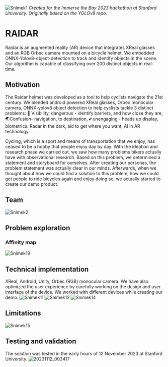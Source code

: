 ![Snímek1](https://github.com/CharlesXu1124/ONNX-YOLOv8-Object-Detection/assets/22589593/0ed19034-a692-4f24-8017-b6add72f19b2)
_Created for the Immerse the Bay 2023 hackathon at Stanford University. Originally based on the YOLOv8 repo._

# RAIDAR
Raidar is an augmented reality (AR) device that integrates XReal glasses and an RGB Orbec camera mounted on a bicycle helmet. We embedded ONNX-Yolov8-object-detection to track and identify objects in the scene. Our algorithm is capable of classifying over 200 distinct objects in real-time.

## Motivation
The Raidar helmet was developed as a tool to help cyclists navigate the 21st century. We blended android powered XReal glasses, Orbec monocular camera, ONNX-yolov8 object detection to help cyclists tackle 3 distinct problems: 🔦 Visibility, dangerous - identify barriers, and how close they are, 🌏Confusion- navigation, to destination, 💕 unengaging - heads up display, biometrics. Radar in the dark, aid to get where you want, AI in AR technology.

Cycling, which is a sport and means of transportation that we enjoy, has ceased to be a hobby that people enjoy day by day. With the ideation and research phase we carried out, we saw how many problems bikers actually have with observational research. Based on this problem, we determined a statement and storyboard for ourselves. After creating our personas, the problem statement was actually clear in our minds. Afterwards, when we thought about how we could find a solution to this problem, how we could get people to ride bicycles again and enjoy doing so, we actually started to create our demo product.

## Team
![Snímek2](https://github.com/CharlesXu1124/Raidar_frontend/assets/22589593/2a799964-0b8e-4b00-8bd7-5d48cec4068b)

## Problem exploration
### Affinity map
![Snímek19](https://github.com/CharlesXu1124/Raidar_frontend/assets/22589593/d4235225-30e5-4a03-a5b0-3dadb48a3c3d)


## Technical implementation
XReal, Android, Unity, Orbec (RGB) monocular camera. We have also optimized the user experience by carefully working on the design and user interface of the device. We worked with different devices while creating our demo.
![Snímek11](https://github.com/CharlesXu1124/Raidar_frontend/assets/22589593/d120ebc4-3e0d-49be-aa48-ca599f73d30a)
![Snímek12](https://github.com/CharlesXu1124/Raidar_frontend/assets/22589593/4f0c54bb-09b1-407f-b1ff-31662b727b95)
![Snímek14](https://github.com/CharlesXu1124/Raidar_frontend/assets/22589593/96627007-42e1-4350-8c28-327c8ca7fb9c)

## Limitations
![Snímek15](https://github.com/CharlesXu1124/Raidar_frontend/assets/22589593/14f15683-d060-4fd2-b864-2563c850c0cd)


## Testing and validation
The solution was tested in the early hours of 12 November 2023 at Stanford University.
![20231112_003417](https://github.com/CharlesXu1124/Raidar_frontend/assets/22589593/a9e513a5-dcaf-4247-8adb-744b3e31132f)

